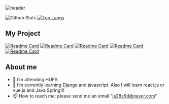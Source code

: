 ![header](https://capsule-render.vercel.app/api?type=waving&&color=0:9999FF,100:FFCCE5&height=250&text=soyeonnnb&animation=twinkling&fontColor=B266FF&fontAlignY=40)

![Github Stats](https://github-readme-stats.vercel.app/api?username=soyeonnnb&show_icons=true&theme=buefy) [![Top Langs](https://github-readme-stats.vercel.app/api/top-langs/?username=soyeonnnb&layout=compact)](https://github.com/anuraghazra/github-readme-stats)

## My Project
[![Readme Card](https://github-readme-stats.vercel.app/api/pin/?username=soyeonnnb&repo=db21-minishop)](https://github.com/soyeonnnb/db21-minishop) [![Readme Card](https://github-readme-stats.vercel.app/api/pin/?username=soyeonnnb&repo=airbnb-clone)](https://github.com/soyeonnnb/airbnb-clone)
[![Readme Card](https://github-readme-stats.vercel.app/api/pin/?username=soyeonnnb&repo=HUPS-momentum.github.io)](https://github.com/soyeonnnb/HUPS-momentum.github.io) [![Readme Card](https://github-readme-stats.vercel.app/api/pin/?username=soyeonnnb&repo=climbers_planned)](https://github.com/soyeonnnb/climbers_planned)
[![Readme Card](https://github-readme-stats.vercel.app/api/pin/?username=soyeonnnb&repo=real-estate-website)](https://github.com/soyeonnnb/real-estate-website)

## About me
- 🔭 I’m attending HUFS.
- 🌱 I’m currently learning Django and javascript. Also I will learn react.js or vue.js and Java Spring!!!
- 📫 How to reach me: please send me an email "la28s5d@naver.com"
